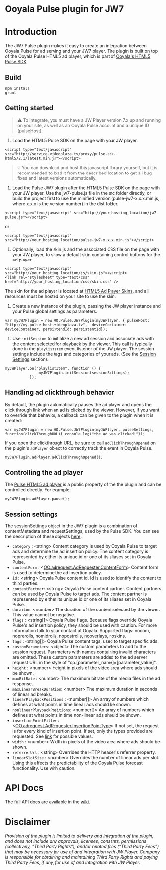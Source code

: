 # Ooyala Pulse plugin for JW7


# Introduction
The JW7 Pulse plugin makes it easy to create an integration between Ooyala Pulse for ad serving and your JW7 player. The plugin is built on top of the Ooyala Pulse HTML5 ad player, which is part of [Ooyala's HTML5 Pulse SDK](http://pulse-sdks.ooyala.com/pulse-html5/latest/).


## Build
    npm install
    grunt

## Getting started

>:warning: To integrate, you must have a JW Player version 7.x up and running on your site, as well as an Ooyala Pulse account and a unique ID (pulseHost).

1. Load the HTML5 Pulse SDK on the page with your JW player.

 ```
 <script type="text/javascript" src="http://service.videoplaza.tv/proxy/pulse-sdk-html5/2.1/latest.min.js"></script>
 ```
 >:bulb: You can download and host this javascript library yourself, but it is recommended to load it from the described location to get all bug fixes and latest versions automatically.

1. Load the Pulse JW7 plugin after the HTML5 Pulse SDK on the page with your JW player. Use the jw7-pulse.js file in the src folder directly, or build the project first to use the minified version (pulse-jw7-x.x.x.min.js, where x.x.x is the version number) in the dist folder.

  ```
  <script type="text/javascript" src="http://your_hosting_location/jw7-pulse.js"></script>
  ```
  or
  ```
  <script type="text/javascript" src="http://your_hosting_location/pulse-jw7-x.x.x.min.js"></script>
  ```

1. Optionally, load the skin.js and the associated CSS file on the page with your JW player, to show a default skin containing control buttons for the ad player.
  ```
  <script type="text/javascript" src="http://your_hosting_location/js/skin.js"></script>
  <link rel="stylesheet" type="text/css" href="http://your_hosting_location/css/skin.css" />
  ```
  The skin for the ad player is located at [HTML5 Ad Player Skins](https://github.com/ooyala/pulse-sdk-html5-2.x-skins), and all resources must be hosted on your site to use the skin.

1. Create a new instance of the plugin, passing the JW player instance and your Pulse global settings as parameters.

 ```
 var myJW7Plugin = new OO.Pulse.JW7Plugin(myJWPlayer, { pulseHost: "http://my-pulse-host.videoplaza.tv",  deviceContainer: deviceContainer, persistendId: persistentId});
 ```

1. Use `initSession` to initialize a new ad session and associate ads with the content selected for playback by the viewer. This call is typically done in the `playlistItem` event listener of the JW player. The session settings include the tags and categories of your ads. (See the [Session Settings](#session-settings) section).

 ```
 myJWPlayer.on("playlistItem", function () {
                myJW7Plugin.initSession(sessionSettings);
            });
 ```

## Handling ad clickthrough behavior

By default, the plugin automatically pauses the ad player and opens the click through link when an ad is clicked by the viewer. However, if you want to override that behavior, a callback can be given to the plugin when it is created:
```
var myJW7Plugin = new OO.Pulse.JW7Plugin(myJWPlayer, pulseSettings, function(clickThroughURL){ console.log("the ad was clicked!"});
```

If you open the clickthrough URL, be sure to call `adClickThroughOpened` on the plugin's `adPlayer` object to correctly track the event in Ooyala Pulse.
```
myJW7Plugin.adPlayer.adClickThroughOpened();
```

## Controlling the ad player

The [Pulse HTML5 ad player](http://pulse-sdks.ooyala.com/pulse-html5/latest/OO.Pulse.AdPlayerController.html) is a public property of the the plugin and can be controlled directly. For example:
```
myJW7Plugin.adPlayer.pause();
```

## <a name="session-settings"></a>Session settings

The sessionSettings object in the JW7 plugin is a combination of contentMetadata and requestSettings, used by the Pulse SDK. You can see the description of these objects  [here](http://pulse-sdks.ooyala.com/pulse-html5/latest/OO.Pulse.html).

* `category` : &lt;string\> Content category is used by Ooyala Pulse to target ads and determine
    the ad insertion policy. The content category is represented by either its unique id or one
    of its aliases set in Ooyala Pulse.
* `contentForm` : &lt;[OO.adrequest.AdRequester.ContentForm](http://pulse-sdks.ooyala.com/html5_2/latest/videoplaza.adrequest.AdRequester.html#toc4__anchor)>  Content form is used to determine the ad insertion policy.
* `id` : &lt;string>  Ooyala Pulse content id. Id is used to identify the content to third parties.
* `contentPartner`: &lt;string>  Ooyala Pulse content partner. Content partners can be used by
    Ooyala Pulse to target ads. The content partner is represented by either its unique id or one of its
    aliases set in Ooyala Pulse.
* `duration`: &lt;number>  The duration of the content selected by the viewer. This value cannot be negative.
* `flags` : &lt;string[]>  Ooyala Pulse flags. Because flags override Ooyala Pulse's ad insertion policy, they
    should be used with caution. For more information talk to your contact at Ooyala. Supported flags:
    nocom, noprerolls, nomidrolls, nopostrolls, nooverlays, noskins.
* `tags` : &lt;string[]>   Ooyala Pulse content tags, used to target specific ads.
* `customParameters`: &lt;object>  The custom parameters to add to the
    session request. Parameters with names containing invalid characters are omitted.
    These custom parameters are added to the ad server request URL in the style
    of "cp.[parameter_name]=[parameter_value]".
* `height` : &lt;number>  Height in pixels of the video area where ads should be shown.
* `maxBitRate` : &lt;number>  The maximum bitrate of the media files in the ad response.
* `maxLinearBreakDuration`: &lt;number>  The maximum duration in seconds of linear ad breaks.
* `linearPlaybackPositions` : &lt;number[]> An array of numbers which defines at what points in time linear ads should be shown.
* `nonlinearPlaybackPositions`: &lt;number[]>  An array of numbers which defines at what points in time non-linear ads should be shown.
* `insertionPointFilter` : &lt;[OO.adrequest.AdRequester.InsertionPointType](http://pulse-sdks.ooyala.com/html5_2/latest/videoplaza.adrequest.AdRequester.html#toc5__anchor)>  If not set, the request is for every kind of insertion point. If set, only the types provided are requested. See [link](http://pulse-sdks.ooyala.com/html5_2/latest/videoplaza.adrequest.AdRequester.html#toc5__anchor) for possible values.
* `width` : &lt;number>  Width in pixels of the video area where ads should be shown.
* `referrerUrl` : &lt;string>  Overrides the HTTP header's referrer property.
* `linearSlotSize` : &lt;number>  Overrides the number of linear ads per slot. Using this affects the predictability of the Ooyala Pulse forecast functionality. Use with caution.

# API Docs
The full API docs are available in the [wiki](https://github.com/ooyala/pulse-sdk-html5-2.x-plugin-jw7/wiki/Pulse-JW7-plugin-API-documentation).

# Disclaimer
_Provision of the plugin is limited to delivery and integration of the plugin, and does not include any approvals, licenses, consents, permissions (collectively, “Third Party Rights”), and/or related fees (“Third Party Fees”) that may be necessary for use of and integration with JW Player. Company is responsible for obtaining and maintaining Third Party Rights and paying Third Party Fees, if any, for use of and integration with JW Player._